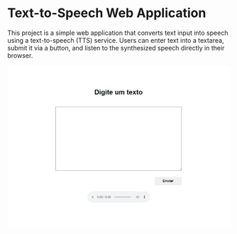 # Text-to-Speech Web Application

This project is a simple web application that converts text input into speech using a text-to-speech (TTS) service. Users can enter text into a textarea, submit it via a button, and listen to the synthesized speech directly in their browser.

![imagem](https://github.com/ezekuiel100/Text-to-speech/blob/main/img/Captura.jpg)

